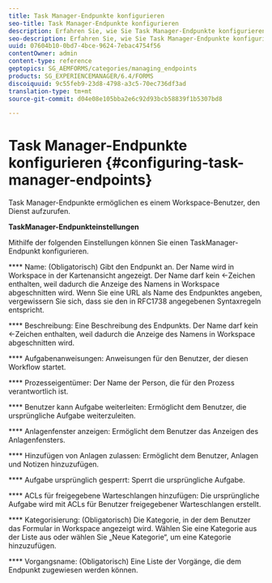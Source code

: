 ```yaml
---
title: Task Manager-Endpunkte konfigurieren
seo-title: Task Manager-Endpunkte konfigurieren
description: Erfahren Sie, wie Sie Task Manager-Endpunkte konfigurieren.
seo-description: Erfahren Sie, wie Sie Task Manager-Endpunkte konfigurieren.
uuid: 07604b10-0bd7-4bce-9624-7ebac4754f56
contentOwner: admin
content-type: reference
geptopics: SG_AEMFORMS/categories/managing_endpoints
products: SG_EXPERIENCEMANAGER/6.4/FORMS
discoiquuid: 9c55feb9-23d8-4798-a3c5-70ec736df3ad
translation-type: tm+mt
source-git-commit: d04e08e105bba2e6c92d93bcb58839f1b5307bd8

---
```



# Task Manager-Endpunkte konfigurieren {#configuring-task-manager-endpoints}

Task Manager-Endpunkte ermöglichen es einem Workspace-Benutzer, den Dienst aufzurufen.

**TaskManager-Endpunkteinstellungen**

Mithilfe der folgenden Einstellungen können Sie einen TaskManager-Endpunkt konfigurieren.

**** Name: (Obligatorisch) Gibt den Endpunkt an. Der Name wird in Workspace in der Kartenansicht angezeigt. Der Name darf kein &lt;-Zeichen enthalten, weil dadurch die Anzeige des Namens in Workspace abgeschnitten wird. Wenn Sie eine URL als Name des Endpunktes angeben, vergewissern Sie sich, dass sie den in RFC1738 angegebenen Syntaxregeln entspricht.

**** Beschreibung: Eine Beschreibung des Endpunkts. Der Name darf kein &lt;-Zeichen enthalten, weil dadurch die Anzeige des Namens in Workspace abgeschnitten wird.

**** Aufgabenanweisungen: Anweisungen für den Benutzer, der diesen Workflow startet.

**** Prozesseigentümer: Der Name der Person, die für den Prozess verantwortlich ist.

**** Benutzer kann Aufgabe weiterleiten: Ermöglicht dem Benutzer, die ursprüngliche Aufgabe weiterzuleiten.

**** Anlagenfenster anzeigen: Ermöglicht dem Benutzer das Anzeigen des Anlagenfensters.

**** Hinzufügen von Anlagen zulassen: Ermöglicht dem Benutzer, Anlagen und Notizen hinzuzufügen.

**** Aufgabe ursprünglich gesperrt: Sperrt die ursprüngliche Aufgabe.

**** ACLs für freigegebene Warteschlangen hinzufügen: Die ursprüngliche Aufgabe wird mit ACLs für Benutzer freigegebener Warteschlangen erstellt.

**** Kategorisierung: (Obligatorisch) Die Kategorie, in der dem Benutzer das Formular in Workspace angezeigt wird. Wählen Sie eine Kategorie aus der Liste aus oder wählen Sie „Neue Kategorie“, um eine Kategorie hinzuzufügen.

**** Vorgangsname: (Obligatorisch) Eine Liste der Vorgänge, die dem Endpunkt zugewiesen werden können.
